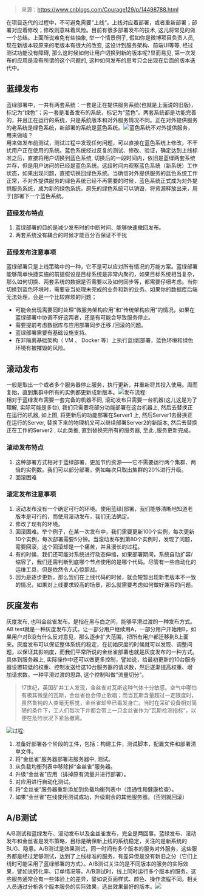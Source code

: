 

> 来源：https://www.cnblogs.com/Courage129/p/14498788.html

  

在项目迭代的过程中，不可避免需要”上线“。上线对应着部署，或者重新部署；部署对应着修改；修改则意味着风险。目前有很多部署发布的技术, 这儿将常见的做一个总结。上面所说难免有些抽象, 举一个情景例子, 假如你是微博项目负责人员, 现在新版本较原来的老版本有很大的改变, 这设计到服务架构、前端UI等等, 经过测试功能没有障碍, 那么这时候如何让用户切换到新的版本呢\?显而易见, 第一次发布的应用是没有所谓的这个问题的, 这种如何发布的思考只会出现在后面的版本迭代中。

## 蓝绿发布

蓝绿部署中，一共有两套系统：一套是正在提供服务系统\(也就是上面说的旧版\)，标记为“绿色”；另一套是准备发布的系统，标记为“蓝色”。两套系统都是功能完善的，并且正在运行的系统，只是系统版本和对外服务情况不同。正在对外提供服务的老系统是绿色系统，新部署的系统是蓝色系统。![](https://mmbiz.qpic.cn/mmbiz_png/8Jeic82Or04lPzQ0vDC0FJVVnF9QMN1P3LOdCGbGAvP3GASjneoZzlkSxP8Cq9IUb66rdCZZAWlNVqAyD68DxUA/640?wx_fmt=png)蓝色系统不对外提供服务，用来做啥？  
用来做发布前测试，测试过程中发现任何问题，可以直接在蓝色系统上修改，不干扰用户正在使用的系统。蓝色系统经过反复的测试、修改、验证，确定达到上线标准之后，直接将用户切换到蓝色系统, 切换后的一段时间内，依旧是蓝绿两套系统并存，但是用户访问的已经是蓝色系统。这段时间内观察蓝色系统（新系统）工作状态，如果出现问题，直接切换回绿色系统。当确信对外提供服务的蓝色系统工作正常，不对外提供服务的绿色系统已经不再需要的时候，蓝色系统正式成为对外提供服务系统，成为新的绿色系统。原先的绿色系统可以销毁，将资源释放出来，用于\[部署下一个蓝色系统。

### 蓝绿发布特点

1.  蓝绿部署的目的是减少发布时的中断时间、能够快速撤回发布。
2.  两套系统没有耦合的时候才能百分百保证不干扰

### 蓝绿发布注意事项

蓝绿部署只是上线策略中的一种，它不是可以应对所有情况的万能方案。蓝绿部署能够简单快捷实施的前提假设是目标系统是非常内聚的，如果目标系统相当复杂，那么如何切换、两套系统的数据是否需要以及如何同步等，都需要仔细考虑。当你切换到蓝色环境时，需要妥当处理未完成的业务和新的业务。如果你的数据库后端无法处理，会是一个比较麻烦的问题；

- 可能会出现需要同时处理“微服务架构应用”和“传统架构应用”的情况，如果在蓝绿部署中协调不好这两者，还是有可能会导致服务停止。
- 需要提前考虑数据库与应用部署同步迁移 /回滚的问题。
- 蓝绿部署需要有基础设施支持。
- 在非隔离基础架构（ VM 、 Docker 等）上执行蓝绿\[部署，蓝色环境和绿色环境有被摧毁的风险。

## 滚动发布

一般是取出一个或者多个服务器停止服务，执行更新，并重新将其投入使用。周而复始，直到集群中所有的实例都更新成新版本。![](https://mmbiz.qpic.cn/mmbiz_png/8Jeic82Or04lPzQ0vDC0FJVVnF9QMN1P3lkQicaAGkdxzz9S98ow6pnKicTFtf1FPQAFIO6zKQhN0Z8OPoeGgibmvw/640?wx_fmt=png)发布流程:  
相对于蓝绿发布需要一套完备的机器不同, 滚动发布只需要一台机器\(这儿这是为了理解, 实际可能是多台\), 我们只需要将部分功能部署在这台机器上, 然后去替换正在运行的机器, 如上图, 将更新后的功能部署在Server1 上, 然后Server1去替换正在运行的Server, 替换下来的物理机又可以继续部署Server2的新版本, 然后去替换正在工作的Server2 , 以此类推, 直到替换完所有的服务器, 至此 ,服务更新完成。

### 滚动发布特点

1.  这种部署方式相对于蓝绿部署，更加节约资源——它不需要运行两个集群、两倍的实例数。我们可以部分部署，例如每次只取出集群的20\%进行升级。
2.  回滚困难

### 滚定发布注意事项

1.  滚动发布没有一个确定可行的环境。使用蓝绿\[部署，我们能够清晰地知道老版本是可行的，而使用滚动发布，我们无法确定。
2.  修改了现有的环境。
3.  回滚困难。举个例子，在某一次发布中，我们需要更新100个实例，每次更新10个实例，每次部署需要5分钟。当滚动发布到第80个实例时，发现了问题，需要回滚，这个回滚却是一个痛苦，并且漫长的过程。
4.  有的时候，我们还可能对系统进行动态伸缩，如果部署期间，系统自动扩容/缩容了，我们还需判断到底哪个节点使用的是哪个代码。尽管有一些自动化的运维工具，但是依然令人心惊胆战。
5.  因为是逐步更新，那么我们在上线代码的时候，就会短暂出现新老版本不一致的情况，如果对上线要求较高的场景，那么就需要考虑如何做好兼容的问题。

## 灰度发布

灰度发布, 也叫金丝雀发布。是指在黑与白之间，能够平滑过渡的一种发布方式。AB test就是一种灰度发布方式，让一部分用户继续用A，一部分用户开始用B，如果用户对B没有什么反对意见，那么逐步扩大范围，把所有用户都迁移到B上面来。灰度发布可以保证整体系统的稳定，在初始灰度的时候就可以发现、调整问题，以保证其影响度，而我们平常所说的金丝雀部署也就是灰度发布的一种方式。具体到服务器上, 实际操作中还可以做更多控制，譬如说，给最初更新的10台服务器设置较低的权重、控制发送给这10台服务器的请求数，然后逐渐提高权重、增加请求数。一种平滑过渡的思路, 这个控制叫做“流量切分”。

> 17世纪，英国矿井工人发现，金丝雀对瓦斯这种气体十分敏感。空气中哪怕有极其微量的瓦斯，金丝雀也会停止歌唱；而当瓦斯含量超过一定限度时，虽然鲁钝的人类毫无察觉，金丝雀却早已毒发身亡。当时在采矿设备相对简陋的条件下，工人们每次下井都会带上一只金丝雀作为“瓦斯检测指标”，以便在危险状况下紧急撤离。

![](https://mmbiz.qpic.cn/mmbiz_png/8Jeic82Or04lPzQ0vDC0FJVVnF9QMN1P3oVR9QKOUMibIEt0HZsicmQmkPMBYvCFKUyjJDWS6MT6caicyYMYibr6SaQ/640?wx_fmt=png)过程:  

1.  准备好部署各个阶段的工件，包括：构建工件，测试脚本，配置文件和部署清单文件。
2.  将“金丝雀”服务器部署进服务器中, 测试。
3.  从负载均衡列表中移除掉“金丝雀”服务器。
4.  升级“金丝雀”应用（排掉原有流量并进行部署）。
5.  对应用进行自动化测试。
6.  将“金丝雀”服务器重新添加到负载均衡列表中（连通性和健康检查）。
7.  如果“金丝雀”在线使用测试成功，升级剩余的其他服务器。（否则就回滚）

## A/B测试

A/B测试和蓝绿发布、滚动发布以及金丝雀发布，完全是两回事。蓝绿发布、滚动发布和金丝雀是发布策略，目标是确保新上线的系统稳定，关注的是新系统的BUG、隐患。A/B测试是效果测试，同一时间有多个版本的服务对外服务，这些服务都是经过足够测试，达到了上线标准的服务，有差异但是没有新旧之分（它们上线时可能采用了蓝绿部署的方式）。A/B测试关注的是不同版本的服务的实际效果，譬如说转化率、订单情况等。A/B测试时，线上同时运行多个版本的服务，这些服务通常会有一些体验上的差异，譬如说页面样式、颜色、操作流程不同。相关人员通过分析各个版本服务的实际效果，选出效果最好的版本。![](https://mmbiz.qpic.cn/mmbiz_png/8Jeic82Or04lPzQ0vDC0FJVVnF9QMN1P3gOnsTmrW9ibY3PUhOWpdJAYXhkFunxOCibM3bmQCUZS6I54UibAt93hGQ/640?wx_fmt=png)

